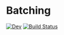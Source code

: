 # Batching

[![Dev](https://img.shields.io/badge/docs-dev-blue.svg)](https://torfjelde.github.io/Batching.jl/dev)
[![Build Status](https://github.com/torfjelde/Batching.jl/actions/workflows/CI.yml/badge.svg?branch=main)](https://github.com/torfjelde/Batching.jl/actions/workflows/CI.yml?query=branch%3Amain)
